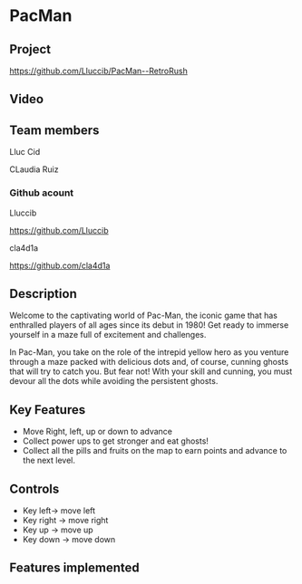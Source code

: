 # PacMan
## Project
https://github.com/Lluccib/PacMan--RetroRush

## Video

## Team members
Lluc Cid

CLaudia Ruiz

### Github acount

Lluccib

https://github.com/Lluccib

cla4d1a

https://github.com/cla4d1a

## Description

Welcome to the captivating world of Pac-Man, the iconic game that has enthralled players of all ages since its debut in 1980! Get ready to immerse yourself in a maze full of excitement and challenges.

In Pac-Man, you take on the role of the intrepid yellow hero as you venture through a maze packed with delicious dots and, of course, cunning ghosts that will try to catch you. But fear not! With your skill and cunning, you must devour all the dots while avoiding the persistent ghosts.

## Key Features

 - Move Right, left, up or down to advance
 - Collect power ups to get stronger and eat ghosts!
 - Collect all the pills and fruits on the map to earn points and advance to the next level.

## Controls

 - Key left-> move left
 - Key right  -> move right
 - Key up -> move up
 - Key down -> move down

## Features implemented
